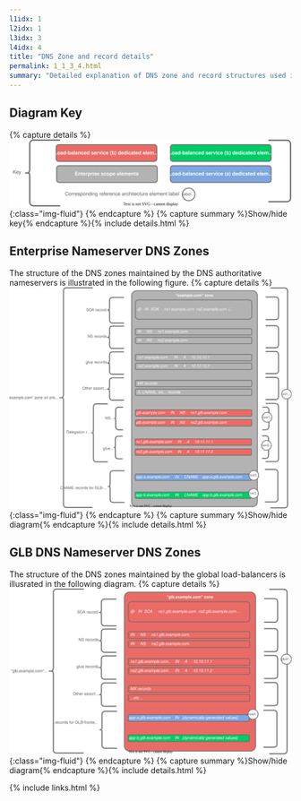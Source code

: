 ```yaml
---
l1idx: 1
l2idx: 1
l3idx: 3
l4idx: 4
title: "DNS Zone and record details"
permalink: 1_1_3_4.html
summary: "Detailed explanation of DNS zone and record structures used in this architecture."
---
```


## Diagram Key

{% capture details %}
![image"](./dglb-zones-key.drawio.svg){:class="img-fluid"}
{% endcapture %}
{% capture summary %}Show/hide key{% endcapture %}{% include details.html %}

## Enterprise Nameserver DNS Zones

The structure of the DNS zones maintained by the DNS authoritative nameservers is illustrated in the following figure.
{% capture details %}
![image](./dglb-zones-1.drawio.svg){:class="img-fluid"}
{% endcapture %}
{% capture summary %}Show/hide diagram{% endcapture %}{% include details.html %}

## GLB DNS Nameserver DNS Zones

The structure of the DNS zones maintained by the global load-balancers is illusrated in the following diagram.
{% capture details %}
![image](./dglb-zones-2.drawio.svg){:class="img-fluid"}
{% endcapture %}
{% capture summary %}Show/hide diagram{% endcapture %}{% include details.html %}

{% include links.html %}